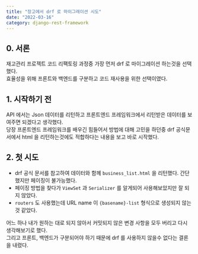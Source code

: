 ```yaml
---
title: "장고에서 drf 로 마이그레이션 시도"
date: "2022-03-16"
category: django-rest-framework
---
```


## 0. 서론
재고관리 프로젝트 코드 리팩토링 과정중 가장 먼저 drf 로 마이그레이션 하는것을 선택했다.  
효율성을 위해 프론트와 백엔드를 구분하고 코드 재사용을 위한 선택이였다. 

## 1. 시작하기 전
API 에서는 Json 데이터를 리턴하고 프론트엔드 프레임워크에서 리턴받은 데이터를 보여주면 되겠다고 생각했다.  
당장 프론트엔드 프레임워크를 배우긴 힘들어서 방법에 대해 고민을 하던중 drf 공식문서에서 html 을 리턴하는것에도 적합하다는 내용을 보고 바로 시작했다.    

## 2. 첫 시도
- drf 공식 문서를 참고하여 데이터와 함께 `business_list.html` 을 리턴했다. 간단했지만 페이징이 불가능했다.
- 페이징 방법을 찾다가 `ViewSet` 과 `Serializer` 를 알게되어 사용해보았지만 잘 되지 않았다.
- `routers` 도 사용했는데 URL name 이 `{basename}-list` 형식으로 생성되지 않는것 같았다.

어느 하나 내가 원하는 대로 되지 않아서 커밋되지 않은 변경 사항을 모두 버리고 다시 생각해보기로 했다.  
그리고 프론트, 백엔드가 구분되어야 하기 때문에 drf 를 사용하지 않을수 없다는 결론을 내렸다.
